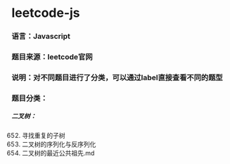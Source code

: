 # leetcode-js
### 语言：Javascript
### 题目来源：leetcode官网
### 说明：对不同题目进行了分类，可以通过label直接查看不同的题型
### 题目分类：
##### 二叉树：
652. 寻找重复的子树
297. 二叉树的序列化与反序列化
236. 二叉树的最近公共祖先.md

